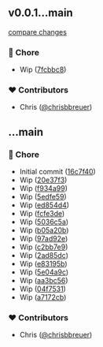 
## v0.0.1...main

[compare changes](https://github.com/stacksjs/besting/compare/v0.0.1...main)

### 🏡 Chore

- Wip ([7fcbbc8](https://github.com/stacksjs/besting/commit/7fcbbc8))

### ❤️ Contributors

- Chris ([@chrisbbreuer](https://github.com/chrisbbreuer))

## ...main


### 🏡 Chore

- Initial commit ([16c7f40](https://github.com/stacksjs/besting/commit/16c7f40))
- Wip ([20e37f3](https://github.com/stacksjs/besting/commit/20e37f3))
- Wip ([f934a99](https://github.com/stacksjs/besting/commit/f934a99))
- Wip ([5edfe59](https://github.com/stacksjs/besting/commit/5edfe59))
- Wip ([ed854d4](https://github.com/stacksjs/besting/commit/ed854d4))
- Wip ([fcfe3de](https://github.com/stacksjs/besting/commit/fcfe3de))
- Wip ([5036c5a](https://github.com/stacksjs/besting/commit/5036c5a))
- Wip ([b05a20b](https://github.com/stacksjs/besting/commit/b05a20b))
- Wip ([97ad92e](https://github.com/stacksjs/besting/commit/97ad92e))
- Wip ([c2bb7e9](https://github.com/stacksjs/besting/commit/c2bb7e9))
- Wip ([2ad85dc](https://github.com/stacksjs/besting/commit/2ad85dc))
- Wip ([e83195b](https://github.com/stacksjs/besting/commit/e83195b))
- Wip ([5e04a9c](https://github.com/stacksjs/besting/commit/5e04a9c))
- Wip ([aa3bc56](https://github.com/stacksjs/besting/commit/aa3bc56))
- Wip ([04f7531](https://github.com/stacksjs/besting/commit/04f7531))
- Wip ([a7172cb](https://github.com/stacksjs/besting/commit/a7172cb))

### ❤️ Contributors

- Chris ([@chrisbbreuer](https://github.com/chrisbbreuer))

